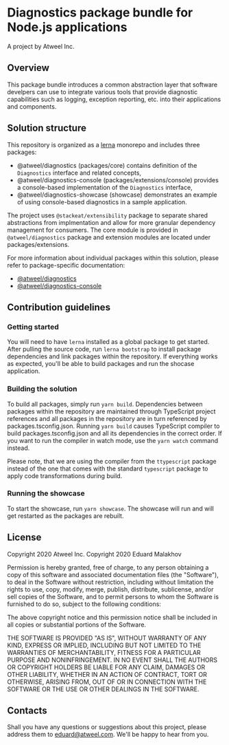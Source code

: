 # Diagnostics package bundle for Node.js applications
A project by Atweel Inc.


## Overview

This package bundle introduces a common abstraction layer that software develpers can use to integrate various tools that provide diagnostic capabilities such as logging, exception reporting, etc. into their applications and components.

## Solution structure

This repository is organized as a [lerna](https://github.com/lerna/lerna) monorepo and includes three packages:
- @atweel/diagnostics (packages/core) contains definition of the `Diagnostics` interface and related concepts,
- @atweel/diagnostics-console (packages/extensions/console) provides a console-based implementation of the `Diagnostics` interface,
- @atweel/diagnostics-showcase (showcase) demonstrates an example of using console-based diagnostics in a sample application.

The project uses `@stackeat/extensibility` package to separate shared abstractions from implmentation and allow for more granular dependency management for consumers. The core module is provided in `@atweel/diagnostics` package and extension modules are located under packages/extensions.

For more information about individual packages within this solution, please refer to package-specific documentation:
- [@atweel/diagnostics](packages/core/readme.md)
- [@atweel/diagnostics-console](packages/extensions/console/readme.md)

## Contribution guidelines

### Getting started

You will need to have `lerna` installed as a global package to get started. After pulling the source code, run `lerna bootstrap` to install package dependencies and link packages within the repository. If everything works as expected, you'll be able to build packages and run the shocase application.

### Building the solution

To build all packages, simply run `yarn build`. Dependencies between packages within the repository are maintained through TypeScript project references and all packages in the repository are in turn referenced by packages.tsconfig.json. Running `yarn build` causes TypeScript compiler to build packages.tsconfig.json and all its dependencies in the correct order. If you want to run the compiler in watch mode, use the `yarn watch` command instead.

Please note, that we are using the compiler from the `ttypescript` package instead of the one that comes with the standard `typescript` package to apply code transformations during build.

### Running the showcase

To start the showcase, run `yarn showcase`. The showcase will run and will get restarted as the packages are rebuilt.

## License

Copyright 2020 Atweel Inc.
Copyright 2020 Eduard Malakhov

Permission is hereby granted, free of charge, to any person obtaining a copy of this software and associated documentation files (the "Software"), to deal in the Software without restriction, including without limitation the rights to use, copy, modify, merge, publish, distribute, sublicense, and/or sell copies of the Software, and to permit persons to whom the Software is furnished to do so, subject to the following conditions:

The above copyright notice and this permission notice shall be included in all copies or substantial portions of the Software.

THE SOFTWARE IS PROVIDED "AS IS", WITHOUT WARRANTY OF ANY KIND, EXPRESS OR IMPLIED, INCLUDING BUT NOT LIMITED TO THE WARRANTIES OF MERCHANTABILITY, FITNESS FOR A PARTICULAR PURPOSE AND NONINFRINGEMENT. IN NO EVENT SHALL THE AUTHORS OR COPYRIGHT HOLDERS BE LIABLE FOR ANY CLAIM, DAMAGES OR OTHER LIABILITY, WHETHER IN AN ACTION OF CONTRACT, TORT OR OTHERWISE, ARISING FROM, OUT OF OR IN CONNECTION WITH THE SOFTWARE OR THE USE OR OTHER DEALINGS IN THE SOFTWARE.

## Contacts

Shall you have any questions or suggestions about this project, please address them to eduard@atweel.com. We'll be happy to hear from you.